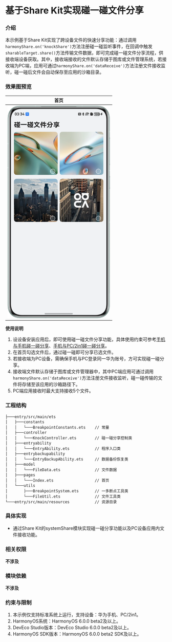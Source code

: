 # 基于Share Kit实现碰一碰文件分享

### 介绍

本示例基于Share Kit实现了跨设备文件的快速分享功能：通过调用`harmonyShare.on('knockShare')`方法注册碰一碰监听事件，在回调中触发`sharableTarget.share()`方法传输文件数据，即可完成碰一碰文件分享流程，供接收端设备获取。其中，接收端接收的文件默认存储于图库或文件管理系统，若接收端为PC端，应用可通过`harmonyShare.on('dataReceive')`方法注册文件接收监听，碰一碰后文件会自动保存至应用的沙箱目录。

### 效果图预览

| 首页                                                 |
|----------------------------------------------------|
| <img src="screenshots/device/phone.png" width=320> |

**使用说明**

1. 设设备安装应用后，即可使用碰一碰文件分享功能，具体使用约束可参考[手机与手机碰一碰分享](https://developer.huawei.com/consumer/cn/doc/harmonyos-guides/knock-share-phone-to-phone)、[手机与PC/2in1碰一碰分享](https://developer.huawei.com/consumer/cn/doc/harmonyos-guides/knock-share-phone-to-pc)。
2. 在首页勾选文件后，通过碰一碰即可分享已选文件。
3. 若接收端为PC设备，需确保手机与PC登录同一华为账号，方可实现碰一碰分享。
4. 接收端文件默认存储于图库或文件管理器中，其中PC端应用可通过调用`harmonyShare.on('dataReceive')`方法注册文件接收监听，碰一碰传输的文件将存储至该应用的沙箱路径下。
5. PC端应用接收时最大支持接收5个文件。

### 工程结构

```
├───entry/src/main/ets
│   ├───constants                      
│   │   └───BreakpointConstants.ets    // 常量
│   ├───controller                     
│   │   └───KnockController.ets        // 碰一碰分享控制类
│   ├───entryability                   
│   │   └───EntryAbility.ets           // 程序入口类
│   ├───entrybackupability             
│   │   └───EntryBackupAbility.ets     // 数据备份恢复类
│   ├───model                          
│   │   └───FileData.ets               // 文件数据
│   ├───pages                          
│   │   └───Index.ets                  // 首页
│   └───utils                          
│       ├───BreakpointSystem.ets       // 一多断点工具类
│       └───FileUtil.ets               // 文件工具类
└───entry/src/main/resources           // 资源目录    
```

### 具体实现
* 通过Share Kit的systemShare模块实现碰一碰分享功能以及PC设备应用内文件接收功能。

### 相关权限

**不涉及**

### 模块依赖

**不涉及**

### 约束与限制

1. 本示例仅支持标准系统上运行，支持设备：华为手机、PC/2in1。
2. HarmonyOS系统：HarmonyOS 6.0.0 beta2及以上。
3. DevEco Studio版本：DevEco Studio 6.0.0 beta2及以上。
4. HarmonyOS SDK版本：HarmonyOS 6.0.0 beta2 SDK及以上。